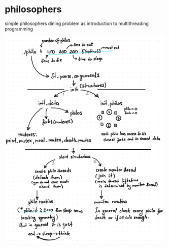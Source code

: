# philosophers

simple philosophers dining problem as introduction to multithreading programming

<img src="./public/philo.jpeg">
